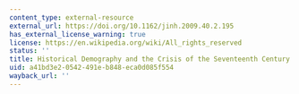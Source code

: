 ```yaml
---
content_type: external-resource
external_url: https://doi.org/10.1162/jinh.2009.40.2.195
has_external_license_warning: true
license: https://en.wikipedia.org/wiki/All_rights_reserved
status: ''
title: Historical Demography and the Crisis of the Seventeenth Century
uid: a41bd3e2-0542-491e-b848-eca0d085f554
wayback_url: ''
---
```

